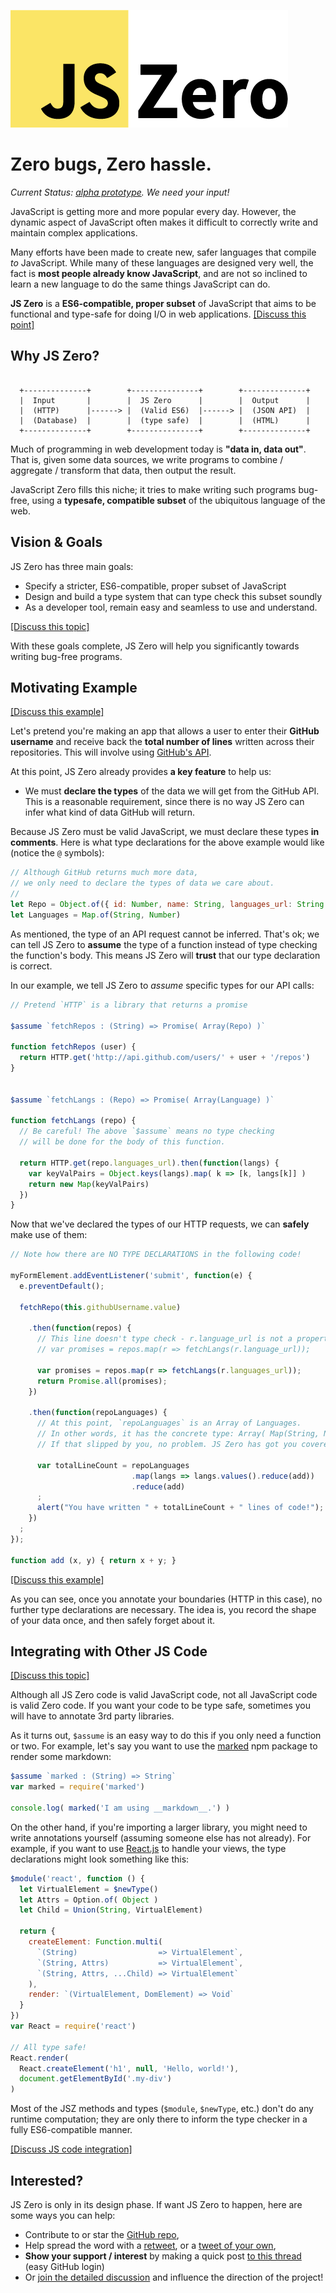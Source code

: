 ![JS Zero](img/logo-medium.png)

# Zero bugs, Zero hassle.

*Current Status: [alpha prototype](https://github.com/js-zero/type-checker). We need your input!*

JavaScript is getting more and more popular every day. However, the dynamic aspect of JavaScript often makes it difficult to correctly write and maintain complex applications.

Many efforts have been made to create new, safer languages that compile *to* JavaScript. While many of these languages are designed very well, the fact is **most people already know JavaScript**, and are not so inclined to learn a new language to do the same things JavaScript can do.

**JS Zero** is a **ES6-compatible, proper subset** of JavaScript that aims to be functional and type-safe for doing I/O in web applications. [[Discuss this point]](http://discuss.js-zero.com/t/a-type-safe-subset-of-es6/13)

## Why JS Zero?

```text

  +--------------+        +---------------+        +--------------+
  |  Input       |        |  JS Zero      |        |  Output      |
  |  (HTTP)      |------> |  (Valid ES6)  |------> |  (JSON API)  |
  |  (Database)  |        |  (type safe)  |        |  (HTML)      |
  +--------------+        +---------------+        +--------------+

```

Much of programming in web development today is **"data in, data out"**. That is, given some data sources, we write programs to combine / aggregate / transform that data, then output the result.

JavaScript Zero fills this niche; it tries to make writing such programs bug-free, using a **typesafe, compatible subset** of the ubiquitous language of the web.

## Vision & Goals


JS Zero has three main goals:

- Specify a stricter, ES6-compatible, proper subset of JavaScript
- Design and build a type system that can type check this subset soundly
- As a developer tool, remain easy and seamless to use and understand.

[[Discuss this topic]](http://discuss.js-zero.com/t/a-type-safe-subset-of-es6/13)

With these goals complete, JS Zero will help you significantly towards writing bug-free programs.


## Motivating Example

[[Discuss this example]](http://discuss.js-zero.com/t/main-motivating-example/14)

Let's pretend you're making an app that allows a user to enter their **GitHub username** and receive back the **total number of lines** written across their repositories. This will involve using [GitHub's API](https://developer.github.com/v3/).

At this point, JS Zero already provides **a key feature** to help us:

- We must **declare the types** of the data we will get from the GitHub API. This is a reasonable requirement, since there is no way JS Zero can infer what kind of data GitHub will return.

Because JS Zero must be valid JavaScript, we must declare these types **in comments**. Here is what type declarations for the above example would like (notice the `@` symbols):

```javascript
// Although GitHub returns much more data,
// we only need to declare the types of data we care about.
//
let Repo = Object.of({ id: Number, name: String, languages_url: String })
let Languages = Map.of(String, Number)
```

As mentioned, the type of an API request cannot be inferred. That's ok; we can tell JS Zero to **assume** the type of a function instead of type checking the function's body. This means JS Zero will **trust** that our type declaration is correct.

In our example, we tell JS Zero to *assume* specific types for our API calls:

```javascript
// Pretend `HTTP` is a library that returns a promise

$assume `fetchRepos : (String) => Promise( Array(Repo) )`

function fetchRepos (user) {
  return HTTP.get('http://api.github.com/users/' + user + '/repos')
}


$assume `fetchLangs : (Repo) => Promise( Array(Language) )`

function fetchLangs (repo) {
  // Be careful! The above `$assume` means no type checking
  // will be done for the body of this function.

  return HTTP.get(repo.languages_url).then(function(langs) {
    var keyValPairs = Object.keys(langs).map( k => [k, langs[k]] )
    return new Map(keyValPairs)
  })
}
```

Now that we've declared the types of our HTTP requests, we can **safely** make use of them:

```javascript
// Note how there are NO TYPE DECLARATIONS in the following code!

myFormElement.addEventListener('submit', function(e) {
  e.preventDefault();

  fetchRepo(this.githubUsername.value)

    .then(function(repos) {
      // This line doesn't type check - r.language_url is not a property!
      // var promises = repos.map(r => fetchLangs(r.language_url));

      var promises = repos.map(r => fetchLangs(r.languages_url));
      return Promise.all(promises);
    })

    .then(function(repoLanguages) {
      // At this point, `repoLanguages` is an Array of Languages.
      // In other words, it has the concrete type: Array( Map(String, Number) ).
      // If that slipped by you, no problem. JS Zero has got you covered.

      var totalLineCount = repoLanguages
                           .map(langs => langs.values().reduce(add))
                           .reduce(add)
      ;
      alert("You have written " + totalLineCount + " lines of code!");
    })
  ;
});

function add (x, y) { return x + y; }
```

[[Discuss this example]](http://discuss.js-zero.com/t/main-motivating-example/14)

As you can see, once you annotate your boundaries (HTTP in this case), no further type declarations are necessary. The idea is, you record the shape of your data once, and then safely forget about it.

## Integrating with Other JS Code

[[Discuss this topic]](http://discuss.js-zero.com/t/integrating-with-other-javascript-code/15)

Although all JS Zero code is valid JavaScript code, not all JavaScript code is valid Zero code. If you want your code to be type safe, sometimes you will have to annotate 3rd party libraries.


As it turns out, `$assume` is an easy way to do this if you only need a function or two. For example, let's say you want to use the [marked](https://github.com/chjj/marked) npm package to render some markdown:

```javascript
$assume `marked : (String) => String`
var marked = require('marked')

console.log( marked('I am using __markdown__.') )
```

On the other hand, if you're importing a larger library, you might need to write annotations yourself (assuming someone else has not already). For example, if you want to use [React.js](http://facebook.github.io/react/index.html) to handle your views, the type declarations might look something like this:

```javascript
$module('react', function () {
  let VirtualElement = $newType()
  let Attrs = Option.of( Object )
  let Child = Union(String, VirtualElement)

  return {
    createElement: Function.multi(
      `(String)                  => VirtualElement`,
      `(String, Attrs)           => VirtualElement`,
      `(String, Attrs, ...Child) => VirtualElement`
    ),
    render: `(VirtualElement, DomElement) => Void`
  }
})
var React = require('react')

// All type safe!
React.render(
  React.createElement('h1', null, 'Hello, world!'),
  document.getElementById('.my-div')
)
```

Most of the JSZ methods and types (`$module`, `$newType`, etc.) don't do any runtime computation; they are only there to inform the type checker in a fully ES6-compatible manner.

[[Discuss JS code integration]](http://discuss.js-zero.com/t/integrating-with-other-javascript-code/15)

## Interested?

JS Zero is only in its design phase. If want JS Zero to happen, here are some ways you can help:

- Contribute to or star the [GitHub repo](https://github.com/js-zero/type-checker),
- Help spread the word with a [retweet](https://twitter.com/mindeavor/status/642722237452152832), or a [tweet of your own](https://twitter.com/intent/tweet?text=Help%20build%20a%20safer%20JavaScript%20with%20JS%20Zero!%20http%3A%2F%2Fjs-zero.com%2F),
- **Show your support / interest** by making a quick post [to this thread](http://discuss.js-zero.com/t/show-your-support/20) (easy GitHub login)
- Or [join the detailed discussion](http://discuss.js-zero.com/) and influence the direction of the project!
